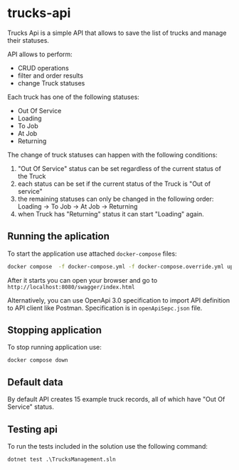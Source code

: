 # trucks-api
Trucks Api is a simple API that allows to save the list of trucks and manage their statuses.

API allows to perform:
* CRUD operations 
* filter and order results
* change Truck statuses

Each truck has one of the following statuses:
* Out Of Service
* Loading
* To Job
* At Job
* Returning

The change of truck statuses can happen with the following conditions:

1. "Out Of Service" status can be set regardless of the current status of the Truck
2. each status can be set if the current status of the Truck is "Out of service"
3. the remaining statuses can only be changed in the following order: Loading -> To Job -> At Job -> Returning
4. when Truck has "Returning" status it can start "Loading" again.

## Running the aplication

To start the application use attached `docker-compose` files:

```bash
docker compose  -f docker-compose.yml -f docker-compose.override.yml up  -d
```

After it starts you can open your browser and go to `http://localhost:8080/swagger/index.html`

Alternatively, you can use OpenApi 3.0 specification to import API definition to API client like Postman. Specification is in `openApiSepc.json` file.

## Stopping application
To stop running application use:

```
docker compose down
```
## Default data
By default API creates 15 example truck records, all of which have "Out Of Service" status. 


## Testing api

To run the tests included in the solution use the following command:

```
dotnet test .\TrucksManagement.sln
```